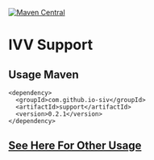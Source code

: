 [![Maven Central](https://img.shields.io/maven-central/v/com.github.io-siv/support.svg?label=Maven%20Central)](https://search.maven.org/search?q=g:%22com.github.io-siv%22%20AND%20a:%22support%22)

# IVV Support

## Usage Maven
```
<dependency>
  <groupId>com.github.io-siv</groupId>
  <artifactId>support</artifactId>
  <version>0.2.1</version>
</dependency>
```

## [See Here For Other Usage](https://search.maven.org/artifact/com.github.io-siv/support/0.1.1/jar)
